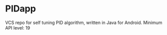 # PIDapp
VCS repo for self tuning PID algorithm, written in Java for Android.
Minimum API level: 19
